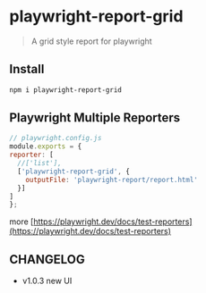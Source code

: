 # playwright-report-grid
> A grid style report for playwright

## Install
```sh
npm i playwright-report-grid
```

## Playwright Multiple Reporters
```js
// playwright.config.js
module.exports = {
reporter: [
  //['list'],
  ['playwright-report-grid', {  
    outputFile: 'playwright-report/report.html'
  }]
]
};
```
more [https://playwright.dev/docs/test-reporters](https://playwright.dev/docs/test-reporters)

## CHANGELOG

* v1.0.3 new UI